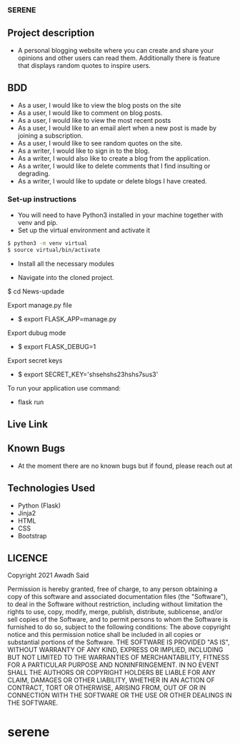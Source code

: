### SERENE

## Project description

- A personal blogging website where you can create and share your opinions and other users can read them. Additionally there is feature that displays random quotes to inspire users.

## BDD
- As a user, I would like to view the blog posts on the site
- As a user, I would like to comment on blog posts.
- As a user, I would like to view the most recent posts
- As a user, I would like to an email alert when a new post is made by joining a subscription.
- As a user, I would like to see random quotes on the site.
- As a writer, I would like to sign in to the blog.
- As a writer, I would also like to create a blog from the application.
- As a writer, I would like to delete comments that I find insulting or degrading.
- As a writer, I would like to update or delete blogs I have created.


### Set-up instructions

- You will need to have Python3 installed in your machine together with venv and pip.
- Set up the virtual environment and activate it
```bash
$ python3 -m venv virtual
$ source virtual/bin/activate

```
- Install all the necessary modules


- Navigate into the cloned project.

$ cd News-updade

Export manage.py file
- $ export FLASK_APP=manage.py

Export dubug mode
- $ export FLASK_DEBUG=1

Export secret keys
- $ export SECRET_KEY='shsehshs23hshs7sus3'

To run your application use command:
- flask run

## Live Link

## Known Bugs 

- At the moment there are no known bugs but if found, please reach out at 

## Technologies Used

- Python (Flask)
- Jinja2
- HTML
- CSS
- Bootstrap
## LICENCE
Copyright 2021 Awadh Said

Permission is hereby granted, free of charge, to any person obtaining a copy of this software and associated documentation files (the "Software"), to deal in the Software without restriction, including without limitation the rights to use, copy, modify, merge, publish, distribute, sublicense, and/or sell copies of the Software, and to permit persons to whom the Software is furnished to do so, subject to the following conditions:
The above copyright notice and this permission notice shall be included in all copies or substantial portions of the Software.
THE SOFTWARE IS PROVIDED "AS IS", WITHOUT WARRANTY OF ANY KIND, EXPRESS OR IMPLIED, INCLUDING BUT NOT LIMITED TO THE WARRANTIES OF MERCHANTABILITY, FITNESS FOR A PARTICULAR PURPOSE AND NONINFRINGEMENT. IN NO EVENT SHALL THE AUTHORS OR COPYRIGHT HOLDERS BE LIABLE FOR ANY CLAIM, DAMAGES OR OTHER LIABILITY, WHETHER IN AN ACTION OF CONTRACT, TORT OR OTHERWISE, ARISING FROM, OUT OF OR IN CONNECTION WITH THE SOFTWARE OR THE USE OR OTHER DEALINGS IN THE SOFTWARE.
# serene
